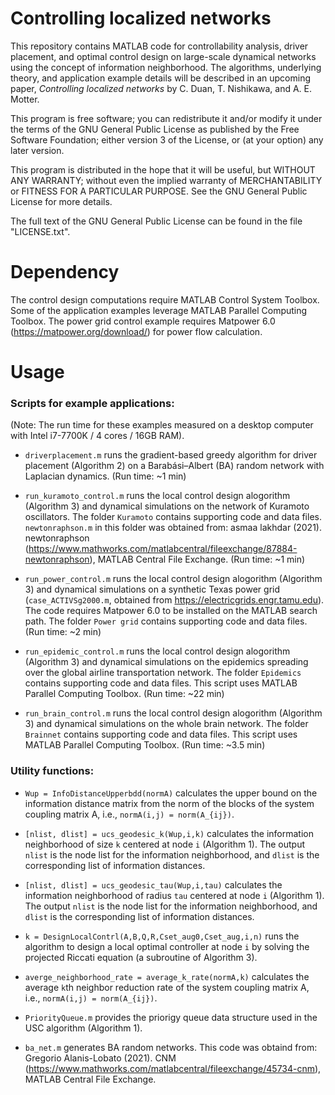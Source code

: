 # Controlling localized networks
This repository contains MATLAB code for controllability analysis, driver placement, and optimal control design on large-scale dynamical networks using the concept of information neighborhood. The algorithms, underlying theory, and application example details will be described in an upcoming paper, <i>Controlling localized networks</i> by C. Duan, T. Nishikawa, and A. E. Motter.

This program is free software; you can redistribute it and/or modify it under the terms of the GNU General Public License as published by the Free Software Foundation; either version 3 of the License, or (at your option) any later version.

This program is distributed in the hope that it will be useful, but WITHOUT ANY WARRANTY; without even the implied warranty of MERCHANTABILITY or FITNESS FOR A PARTICULAR PURPOSE. See the GNU General Public License for more details.


The full text of the GNU General Public License can be found in the file "LICENSE.txt".


# Dependency

The control design computations require MATLAB Control System Toolbox. Some of the application examples leverage MATLAB Parallel Computing Toolbox. 
The power grid control example requires Matpower 6.0 (https://matpower.org/download/) for power flow calculation. 


# Usage

### Scripts for example applications:
(Note: The run time for these examples measured on a desktop computer with Intel i7-7700K / 4 cores / 16GB RAM).

* `driverplacement.m` runs the gradient-based greedy algorithm for driver placement (Algorithm 2) on a Barabási–Albert (BA) random network with Laplacian dynamics. (Run time: ~1 min)

* `run_kuramoto_control.m` runs the local control design alogorithm (Algorithm 3) and dynamical simulations on the network of Kuramoto oscillators. The folder `Kuramoto` contains supporting code and data files. `newtonraphson.m` in this folder was obtained from: asmaa lakhdar (2021). newtonraphson (https://www.mathworks.com/matlabcentral/fileexchange/87884-newtonraphson), MATLAB Central File Exchange. (Run time: ~1 min)

* `run_power_control.m` runs the local control design alogorithm (Algorithm 3) and dynamical simulations on a synthetic Texas power grid (`case_ACTIVSg2000.m`, obtained from https://electricgrids.engr.tamu.edu). The code requires Matpower 6.0 to be installed on the MATLAB search path. The folder `Power grid` contains supporting code and data files. (Run time: ~2 min)

* `run_epidemic_control.m` runs the local control design alogorithm (Algorithm 3) and dynamical simulations on the epidemics spreading over the global airline transportation network. The folder `Epidemics` contains supporting code and data files. This script uses MATLAB Parallel Computing Toolbox. (Run time: ~22 min)

* `run_brain_control.m` runs the local control design alogorithm (Algorithm 3) and dynamical simulations on the whole brain network. The folder `Brainnet` contains supporting code and data files. This script uses MATLAB Parallel Computing Toolbox. (Run time: ~3.5 min)

### Utility functions:

* `Wup = InfoDistanceUpperbdd(normA)` calculates the upper bound on the information distance matrix from the norm of the blocks of the system coupling matrix A, i.e., `normA(i,j) = norm(A_{ij})`.

* `[nlist, dlist] = ucs_geodesic_k(Wup,i,k)` calculates the information neighborhood of size `k` centered at node `i` (Algorithm 1). The output `nlist` is the node list for the information neighborhood, and `dlist` is the corresponding list of information distances.

* `[nlist, dlist] = ucs_geodesic_tau(Wup,i,tau)` calculates the information neighborhood of radius `tau` centered at node `i` (Algorithm 1). The output `nlist` is the node list for the information neighborhood, and `dlist` is the corresponding list of information distances.

* `k = DesignLocalContrl(A,B,Q,R,Cset_aug0,Cset_aug,i,n)` runs the algorithm to design a local optimal controller at node `i` by solving the projected Riccati equation (a subroutine of Algorithm 3).

* `averge_neighborhood_rate = average_k_rate(normA,k)` calculates the average `k`th neighbor reduction rate of the system coupling matrix A, i.e., `normA(i,j) = norm(A_{ij})`.

* `PriorityQueue.m` provides the priorigy queue data structure used in the USC algorithm (Algorithm 1).

* `ba_net.m` generates BA random networks. This code was obtaind from: Gregorio Alanis-Lobato (2021). CNM (https://www.mathworks.com/matlabcentral/fileexchange/45734-cnm), MATLAB Central File Exchange.


